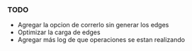 ### TODO
- Agregar la opcion de correrlo sin generar los edges
- Optimizar la carga de edges
- Agregar más log de que operaciones se estan realizando